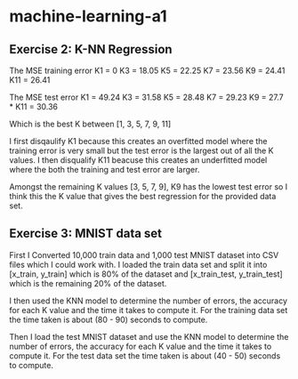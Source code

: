 # machine-learning-a1

## Exercise 2: K-NN Regression
The MSE training error
K1 = 0
K3 = 18.05
K5 = 22.25
K7 = 23.56
K9 = 24.41
K11 = 26.41

The MSE test error
K1 = 49.24
K3 = 31.58
K5 = 28.48
K7 = 29.23
K9 = 27.7 *
K11 = 30.36

Which is the best K between [1, 3, 5, 7, 9, 11]

I first disqaulify K1 because this creates an overfitted model where the training error is very small but the test error is the largest out of all the K values. I then disqualify K11 beacuse this creates an underfitted model where the both the training and test error are larger.

Amongst the remaining K values [3, 5, 7, 9], K9 has the lowest test error so I think this the K value that gives the best regression for the provided data set.


## Exercise 3: MNIST data set
First I Converted 10,000 train data and 1,000 test MNIST dataset into CSV files which I could work with. I loaded the train data set and split it into [x_train, y_train] which is 80% of the dataset and [x_train_test, y_train_test] which is the remaining 20% of the dataset.

I then used the KNN model to determine the number of errors, the accuracy for each K value and the time it takes to compute it. For the training data set the time taken is about (80 - 90) seconds to compute.

Then I load the test MNIST dataset and use the KNN model to determine the number of errors, the accuracy for each K value and the time it takes to compute it. For the test data set the time taken is about (40 - 50) seconds to compute.
